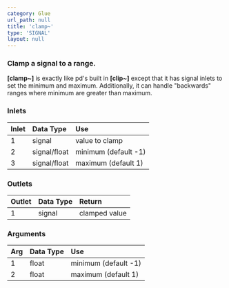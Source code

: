 ```yaml
---
category: Glue
url_path: null
title: 'clamp~'
type: 'SIGNAL'
layout: null
---
```


### Clamp a signal to a range.

**[clamp~]** is exactly like pd's built in **[clip~]** except that it has signal inlets to set the minimum and maximum. Additionally, it can handle "backwards" ranges where minimum are greater than maximum. 

### Inlets

| Inlet | Data Type    | Use                     |
|:------|:-------------|:------------------------|
| 1     | signal       | value to clamp          |
| 2     | signal/float | minimum (default -1)    |
| 3     | signal/float | maximum (default 1)     |

### Outlets

| Outlet | Data Type | Return        |
|:-------|:----------|:--------------|
| 1      | signal    | clamped value |

### Arguments

| Arg | Data Type | Use                  |
|:----|:----------|:---------------------|
| 1   | float     | minimum (default -1) |
| 2   | float     | maximum (default 1)  |
